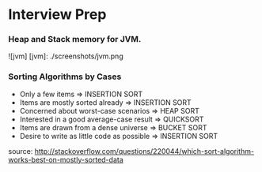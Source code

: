 # Interview Prep

### Heap and Stack memory for JVM.
![jvm]
[jvm]: ./screenshots/jvm.png


### Sorting Algorithms by Cases
* Only a few items => INSERTION SORT
* Items are mostly sorted already => INSERTION SORT
* Concerned about worst-case scenarios => HEAP SORT
* Interested in a good average-case result => QUICKSORT
* Items are drawn from a dense universe => BUCKET SORT
* Desire to write as little code as possible => INSERTION SORT

source: http://stackoverflow.com/questions/220044/which-sort-algorithm-works-best-on-mostly-sorted-data
